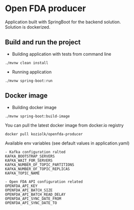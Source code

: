# Open FDA producer

Application built with SpringBoot for the backend solution.  
Solution is dockerized.

## Build and run the project

* Building application with tests from command line
```
./mvnw clean install
```

* Running application

```
./mvnw spring-boot:run
```


## Docker image

* Building docker image
```
./mvnw spring-boot:build-image
```


You can pull the latest docker image from docker.io registry
```
docker pull koziolk/openfda-producer
```

Available env variables (see default values in application.yaml)

```
- Kafka configuration ralted
KAFKA_BOOTSTRAP_SERVERS
KAFKA_WAIT_FOR_SERVERS
KAFKA_NUMBER_OF_TOPIC_PARTITIONS
KAFKA_NUMBER_OF_TOPIC_REPLICAS
KAFKA_TOPIC_NAME

- Open FDA API configuration related
OPENFDA_API_KEY
OPENFDA_API_BATCH_SIZE
OPENFDA_API_BATCH_READ_DELAY
OPENFDA_API_SYNC_DATE_FROM
OPENFDA_API_SYNC_DATE_TO
```
